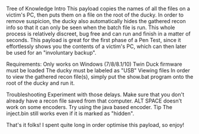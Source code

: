 Tree of Knowledge
Intro
This payload copies the names of all the files on a victim's PC, then puts them on a file on the root of the ducky. In order to remove suspicion, the ducky also automatically hides the gathered recon info so that it can only be seen when the batch file is run. This whole process is relatively discreet, bug free and can run and finish in a matter of seconds. This payload is great for the first phase of a Pen Test, since it effortlessly shows you the contents of a victim's PC, which can then later be used for an "involuntary backup".

Requirements:
Only works on Windows (7/8/8.1/10)
Twin Duck firmware must be loaded
The ducky must be labeled as "USB"
Viewing files
In order to view the gathered recon file(s), simply put the show.bat program onto the root of the ducky and run it.

Troubleshooting
Experiment with those delays.
Make sure that you don't already have a recon file saved from that computer.
ALT SPACE doesn't work on some encoders. Try using the java based encoder.
Tip
The inject.bin still works even if it is marked as "hidden".

That's it folks! I spent quite long in order optimise this payload, so enjoy!
